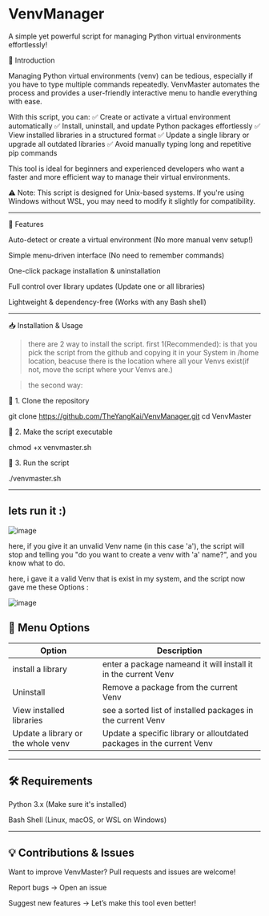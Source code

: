 # VenvManager

A simple yet powerful script for managing Python virtual environments effortlessly!

📌 Introduction

Managing Python virtual environments (venv) can be tedious, especially if you have to type multiple commands repeatedly. VenvMaster automates the process and provides a user-friendly interactive menu to handle everything with ease.

With this script, you can:
✅ Create or activate a virtual environment automatically
✅ Install, uninstall, and update Python packages effortlessly
✅ View installed libraries in a structured format
✅ Update a single library or upgrade all outdated libraries
✅ Avoid manually typing long and repetitive pip commands

This tool is ideal for beginners and experienced developers who want a faster and more efficient way to manage their virtual environments.

⚠️ Note: This script is designed for Unix-based systems. If you're using Windows without WSL, you may need to modify it slightly for compatibility.

---

🚀 Features

Auto-detect or create a virtual environment (No more manual venv setup!)

Simple menu-driven interface (No need to remember commands)

One-click package installation & uninstallation

Full control over library updates (Update one or all libraries)

Lightweight & dependency-free (Works with any Bash shell)

---
📥 Installation & Usage

> there are 2 way to install the script. first 1(Recommended): is that you pick the script from the github and copying it in your System in /home location, beacuse there is the location where all your Venvs exist(if not, move the script where your Venvs are.)

> the second way:

🔹 1. Clone the repository

git clone https://github.com/TheYangKai/VenvManager.git
cd VenvMaster

🔹 2. Make the script executable

chmod +x venvmaster.sh

🔹 3. Run the script

./venvmaster.sh

---

## lets run it :)

![image](https://github.com/user-attachments/assets/e9813d11-511e-4d17-a065-2857392c7847)

here, if you give it an unvalid Venv name (in this case 'a'), the script will stop and telling you "do you want to create a venv with 'a' name?", and you know what to do.

here, i gave it a valid Venv that is exist in my system, and the script now gave me these Options :

![image](https://github.com/user-attachments/assets/7c65f356-8dfb-4299-85b5-d0de41eb2eea)

## 📜 Menu Options

| Option  | Description |
|-------|----------|
| install a library | enter a package nameand it will install it in the current Venv |
| Uninstall | Remove a package from the current Venv |
| View installed libraries | see a sorted list of installed packages in the current Venv |
| Update a library or the whole venv  | Update a specific library or alloutdated packages in the current Venv |

---

## 🛠 Requirements

Python 3.x (Make sure it's installed)

Bash Shell (Linux, macOS, or WSL on Windows)

---

## 💡 Contributions & Issues

Want to improve VenvMaster? Pull requests and issues are welcome!

Report bugs → Open an issue

Suggest new features → Let’s make this tool even better!
